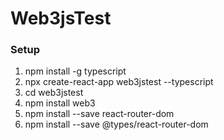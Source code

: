 # Web3jsTest

### Setup

1. npm install -g typescript
2. npx create-react-app web3jstest --typescript
3. cd web3jstest
4. npm install web3
5. npm install --save react-router-dom
6. npm install --save @types/react-router-dom
